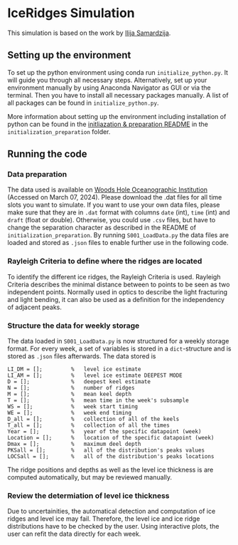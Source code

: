 # IceRidges Simulation

This simulation is based on the work by [Ilija Samardzija](https://github.com/ilijasam/IceRidges).

## Setting up the environment
To set up the python environment using conda run `initialize_python.py`. It will guide you through all necessary steps. Alternatively, set up your environment manually by using Anaconda Navigator as GUI or via the terminal. Then you have to install all necessary packages manually. A list of all packages can be found in `initialize_python.py`.

More information about setting up the environment including installation of python can be found in the [initliazation & preparation README](initialization_preparation/README.md) in the `initialization_preparation` folder.

## Running the code
### Data preparation
The data used is available on [Woods Hole Oceanographic Institution](https://www2.whoi.edu/site/beaufortgyre/data/mooring-data/) (Accessed on March 07, 2024). Please download the .dat files for all time slots you want to simulate. If you want to use your own data files, please make sure that they are in `.dat` format with columns `date` (int), `time` (int) and `draft` (float or double). Otherwise, you could use `.csv` files, but have to change the separation character as described in the README of `initialization_preparation`.
By running `S001_LoadData.py` the data files are loaded and stored as `.json` files to enable further use in the following code.

### Rayleigh Criteria to define where the ridges are located
To identify the different ice ridges, the Rayleigh Criteria is used. Rayleigh Criteria describes the minimal distance between to points to be seen as two independent points. Normally used in optics to describe the light fracturing and light bending, it can also be used as a definition for the independency of adjacent peaks.

### Structure the data for weekly storage
The data loaded in `S001_LoadData.py` is now structured for a weekly storage format. For every week, a set of variables is stored in a `dict`-structure and is stored as `.json` files afterwards.
The data stored is
```
LI_DM = [];         %   level ice estimate
LI_AM = [];         %   level ice estimate DEEPEST MODE
D = [];             %   deepest keel estimate
N = [];             %   number of ridges
M = [];             %   mean keel depth
T = [];             %   mean time in the week's subsample
WS = [];            %   week start timing
WE = [];            %   week end timing
D_all = [];         %   collection of all of the keels
T_all = [];         %   collection of all the times
Year = [];          %   year of the specific datapoint (week)
Location = [];      %   location of the specific datapoint (week)
Dmax = [];          %   maximum deel depth
PKSall = [];        %   all of the distribution's peaks values
LOCSall = [];       %   all of the distribution's peaks locations
```

The ridge positions and depths as well as the level ice thickness is are computed automatically, but may be reviewed manually.

### Review the determiation of level ice thickness 
Due to uncertainities, the automatical detection and computation of ice ridges and level ice may fail. Therefore, the level ice and ice ridge distributions have to be checked by the user. Using interactive plots, the user can refit the data directly for each week.

